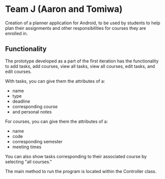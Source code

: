 # Team J (Aaron and Tomiwa)
Creation of a planner application for Android, to be used by students to help plan their assignments and other responsibilities for courses they are enrolled in.
## Functionality
The prototype developed as a part of the first iteration has the functionality to add tasks, add courses, view all tasks, view all courses, edit tasks, and edit courses.  

With tasks, you can give them the attributes of a:
* name
* type
* deadline
* corresponding course
* and personal notes

For courses, you can give them the attributes of a:
* name
* code
* corresponding semester
* meeting times

You can also show tasks corresponding to their associated course by selecting "all courses."

The main method to run the program is located within the Controller class.

